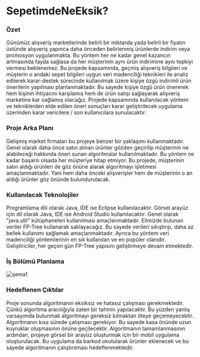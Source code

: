 # SepetimdeNeEksik?

### Özet

Günümüz alışveriş marketlerinde belirli bir miktarda yada belirli bir fiyatın üstünde alışveriş yapınca daha önceden belirlenmiş ürünlerde indirim veya promosyon uygulanmakta. Bu yöntem her ne kadar genel kazancın artmasında fayda sağlasa da her müşterinin aynı ürün indirimine aynı tepkiyi vermesi beklenemez. Bu projede kapsamında, geçmiş alışveriş bilgileri ve müşterin o andaki sepet bilgileri uygun veri madenciliği teknikleri ile analiz edilerek karar-destek sürecinde kullanılmak üzere kişiye özgü indirimli ürün önerilerin yapılması planlanmaktadır. Bu sayede kişiye özgü ürün önererek hem kişinin ihtiyacını karşılamış hem de ürün satışı sağlayarak alışveriş marketine kar sağlamış olacağız. Projede kapsamında kullanılacak yöntem ve tekniklerden elde edilen öneri sonuçları karar geliştirilecek uygulama üzerinden karar vericilere / son kullanıcılara sunulacaktır.

### Proje Arka Planı

Gelişmiş market firmaları bu projeye benzer bir yaklaşımı kullanmaktadır. Genel olarak daha önce satın alınan ürünler gözden geçirilip müşterinin ne alabileceği hakkında öneri sunan algoritmalar kullanılmaktadır. Bu yöntem ne kadar başarılı olsada her müşteriye hitap etmiyor. Bu projede, müşterinin satın aldığı ürünleri de göz önüne alarak algoritmayı işletmesi amaçlanmaktadır. Yani hem daha önceki alışverişler hem de müşterinin o an aldığı ürünler göz önünde bulundurulacak.

### Kullanılacak Teknolojiler

Programlama dili olarak Java, IDE ise Eclipse kullanılacaktır. Görsel arayüz için dil olarak Java, IDE ise Android Studio kullanılacaktır. Genel olarak "java.util" kütüphaneleri kullanılması amaçlanmaktadır. Elimizde bulunan veriler FP-Tree kullanarak saklayacağız. Bu sayede verileri sıkıştırıp, daha az bellek kullanımı sağlamak amaçlanmaktadır. Ayrıca bu yöntem veri madenciliği yöntemlerinin en sık kullanılan ve en popüler olanıdır. Geliştiriciler, her geçen gün FP-Tree yapısını geliştirmeye devam etmektedir.

### İş Bölümü Planlama

![şema1](https://i.hizliresim.com/ZQ4DYQ.png)

### Hedeflenen Çıktılar

Proje sonunda algoritmanın eksiksiz ve hatasız çalışması gerekmektedir. Çünkü algoritma aracılığıyla zaten bir tahmin yapılacaktır. Bu yüzden yanlış varsayımda bulunmak algoritmayı gereksiz kılmaktan öteye geçemeyecektir. Algoritmanın kısa sürede çalışması gerekiyor. Bu sayede kasa önünde uzun kuyruklar oluşmasının önüne geçilecektir. Algoritmanın tamamlanmasının ardından, projeye görsel bir arayüz oluşturmak için bir mobil uygulama oluşturulacak. Bu uygulama da barkod okutularak ürünler eklenecek ve bu sayede algoritmanın çalıştırılması hedeflenmektedir.
